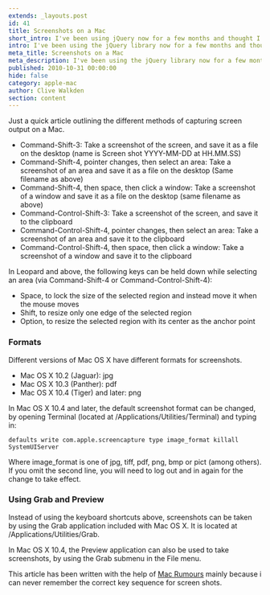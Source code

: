 ```yaml
---
extends: _layouts.post
id: 41
title: Screenshots on a Mac
short_intro: I've been using jQuery now for a few months and thought I'd share some observations.
intro: I've been using the jQuery library now for a few months and thought I'd share some observations.
meta_title: Screenshots on a Mac
meta_description: I've been using the jQuery library now for a few months and thought I'd share some observations.
published: 2010-10-31 00:00:00
hide: false
category: apple-mac
author: Clive Walkden
section: content
---
```


Just a quick article outlining the different methods of capturing screen output on a Mac.

- Command-Shift-3: Take a screenshot of the screen, and save it as a file on the desktop (name is Screen shot YYYY-MM-DD at HH.MM.SS)
- Command-Shift-4, pointer changes, then select an area: Take a screenshot of an area and save it as a file on the desktop (Same filename as above)
- Command-Shift-4, then space, then click a window: Take a screenshot of a window and save it as a file on the desktop (same filename as above)
- Command-Control-Shift-3: Take a screenshot of the screen, and save it to the clipboard
- Command-Control-Shift-4, pointer changes, then select an area: Take a screenshot of an area and save it to the clipboard
- Command-Control-Shift-4, then space, then click a window: Take a screenshot of a window and save it to the clipboard


In Leopard and above, the following keys can be held down while selecting an area (via Command-Shift-4 or Command-Control-Shift-4):

- Space, to lock the size of the selected region and instead move it when the mouse moves
- Shift, to resize only one edge of the selected region
- Option, to resize the selected region with its center as the anchor point

### Formats

Different versions of Mac OS X have different formats for screenshots.

- Mac OS X 10.2 (Jaguar): jpg
- Mac OS X 10.3 (Panther): pdf
- Mac OS X 10.4 (Tiger) and later: png

In Mac OS X 10.4 and later, the default screenshot format can be changed, by opening Terminal (located at /Applications/Utilities/Terminal) and typing in:

```shell
defaults write com.apple.screencapture type image_format killall SystemUIServer
```

Where image_format is one of jpg, tiff, pdf, png, bmp or pict (among others). If you omit the second line, you will need to log out and in again for the change to take effect.

### Using Grab and Preview

Instead of using the keyboard shortcuts above, screenshots can be taken by using the Grab application included with Mac OS X. It is located at /Applications/Utilities/Grab.

In Mac OS X 10.4, the Preview application can also be used to take screenshots, by using the Grab submenu in the File menu.

This article has been written with the help of <a href="http://guides.macrumors.com/Taking_Screenshots_in_Mac_OS_X" rel="nofollow" target="_blank">Mac Rumours</a> mainly because i can never remember the correct key sequence for screen shots.
